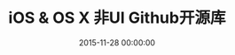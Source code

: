---
title: iOS & OS X 非UI Github开源库
categories:
- iOS
tags:
- iOS
- OS X
- github
- 开源
- object-c
- swift
date: 2015-11-28 00:00:00
layout: post_github
data_github: [
{
	keywords: [响应式编程&Promise&异步],
	projects: [
	{
		user: "ReactiveCocoa",
		repo: "ReactiveCocoa",
		description: "简直是神器!",
		wiki: [
		{
			title: "图解ReactiveCocoa基本函数",
			link: "https://www.jianshu.com/p/38d39923ee81"
		},
		{
			title: "limboy的博客",
			link: "http://limboy.me/"
		},
		{
			title: "NSHipster",
			link: "http://nshipster.cn/reactivecocoa/"
		},
		{
			title: "这样好用的ReactiveCocoa，根本停不下来",
			link: "http://www.cocoachina.com/ios/20150817/13071.html"
		},
		{
			title: "最快让你上手ReactiveCocoa之基础篇",
			link: "http://www.jianshu.com/p/87ef6720a096"
		},
		{
			title: "RAC/MVVM个人学习资源汇总",
			link: "http://www.jianshu.com/p/2cfed74789db"
		},
		{
			title: "MVVM核心概念",
			link: "http://liuduo.me/2015/10/26/MVVM%E6%A0%B8%E5%BF%83%E6%A6%82%E5%BF%B5/"
		},
		{
			title: "ReactiveCocoa v2.5 源码解析之架构总览",
			link: "http://blog.leichunfeng.com/blog/2015/12/25/reactivecocoa-v2-dot-5-yuan-ma-jie-xi-zhi-jia-gou-zong-lan/"
		}
		],
		imgs: [
		"https://github.com/ReactiveCocoa/ReactiveCocoa/raw/master/Logo/header.png",
		]
	},
	{
		user: "leichunfeng",
		repo: "MVVMReactiveCocoa",
		description: "GitBucket(Github客户端)",
		wiki: [
		{
			title: "MVVM With ReactiveCocoa",
			link: "http://blog.leichunfeng.com/blog/2016/02/27/mvvm-with-reactivecocoa/"
		}
		],
	},
	{
		user: "ashfurrow",
		repo: "C-41",
		description: "ReactiveCocoa Demo 没运行成功过",
		imgs: [
		"https://camo.githubusercontent.com/9b3cfd1a02c980eb75afc100f20974244ce2070b/68747470733a2f2f7261772e6769746875622e636f6d2f617368667572726f772f432d34312f6d61737465722f73637265656e73686f742e706e67",
		]
	},
	{
		user: "jspahrsummers",
		repo: "GroceryList",
		description: "ReactiveCocoa Demo 没运行成功过，使用了ReactiveViewModel",
		imgs: [
		"https://camo.githubusercontent.com/d24b23a59ba3fb4078d75413cf8515e9022ef84c/68747470733a2f2f662e636c6f75642e6769746875622e636f6d2f6173736574732f3433323533362f313739383538312f62333162376361362d366235392d313165332d396436652d3432383939643831663136332e706e67",
		]
	},
	{
		user: "ashfurrow",
		repo: "FunctionalReactivePixels",
		description: "ReactiveCocoa Demo 没运行成功过",
		imgs: [
		"https://camo.githubusercontent.com/7f66ddb8622f59ad979bc6435147fcccf3fda806/687474703a2f2f7374617469632e617368667572726f772e636f6d2f6769746875622f46525049492e706e67",
		"https://camo.githubusercontent.com/31c592120797ffc5bf5885f7bf53dba30d9c195e/687474703a2f2f7374617469632e617368667572726f772e636f6d2f6769746875622f66756e6374696f6e616c7265616374697665706978656c732e706e67",
		]
	},
	{
		user: "bawn",
		repo: "RAC-Demo",
		description: "ReactiveCocoa Demo 不标准",
	},
	{
		user: "lzyy",
		repo: "bizhi",
		description: "ReactiveCocoa Demo",
		imgs: [
		"https://raw.githubusercontent.com/lzyy/bizhi/master/screenshot.jpg",
		]
	},
	{
		user: "olegam",
		repo: "RACCommandExample",
		description: "Command例子",
	},
	{
		user: "ReactiveCocoa",
		repo: "ReactiveViewModel",
		description: "ReactiveCocoa的扩展：MVVM",
		wiki: [
		{
			title: "ios ReactiveViewModel",
			link: "http://www.cnblogs.com/tinkl/p/3678810.html"
		}
		],
		imgs: [
		"https://camo.githubusercontent.com/3999b9fdff783edb6cee9117a08524f3b2e7c653/68747470733a2f2f662e636c6f75642e6769746875622e636f6d2f6173736574732f3433323533362f3836373938342f32393165643338302d663736302d313165322d393130362d6433313538333230616633392e706e67",
		]
	},
	{
		user: "ReactiveCocoa",
		repo: "ReactiveCocoaLayout",
		description: "ReactiveCocoa的扩展：响应式的自动布局",
	},
	{
		user: "CodaFi",
		repo: "AFNetworking-RACExtensions",
		description: "ReactiveCocoa的扩展：网络",
	},
	{
		user: "ReactiveX",
		repo: "RxSwift",
		description: "swift版的ReactiveCocoa",
		wiki: [
		{
			title: "基础概念",
			link: "http://blog.callmewhy.com/2015/09/21/rxswift-getting-started-0/"
		},
		{
			title: "示例实战",
			link: "http://blog.callmewhy.com/2015/09/23/rxswift-getting-started-1/"
		}
		],
	},
	{
		user: "sergdort",
		repo: "CleanArchitectureRxSwift",
		description: "Example of Clean Architecture of iOS app using RxSwift"
	},
	{
		user: "BoltsFramework",
		repo: "Bolts-iOS",
		description: "NSOperation，任务，队列，task，AppLink，URL解析",
		wiki: [
		{
			title: "Bolts framework iOS 筆記",
			link: "http://humanhighway.logdown.com/posts/179270-study-on-the-bolts"
		}
		],
	},
	{
		user: "mxcl",
		repo: "PromiseKit",
		description: "Promises for Swift & ObjC",
		imgs: [
		"https://camo.githubusercontent.com/b1a5ea2423d344b3281c123a122f6f8e9a916dd6/687474703a2f2f70726f6d6973656b69742e6f72672f7075626c69632f696d672f6c6f676f2d74696768742e706e67",
		]
	},
	{
		user: "zwaldowski",
		repo: "BlocksKit",
		description: "简化的block",
	},
	{
		user: "google",
		repo: "promises",
		description: "Promises is a modern framework that provides a synchronization construct for Swift and Objective-C.",
	},
	{
		user: "yulingtianxia",
		repo: "MessageThrottle",
		description: "A lightweight Objective-C message throttle and debounce library.",
		wiki: [
		{
			title: "Objective-C Message Throttle and Debounce",
			link: "http://yulingtianxia.com/blog/2017/11/05/Objective-C-Message-Throttle-and-Debounce/"
		}
		]
	},
	{
		user: "alibaba",
		repo: "coobjc",
		description: "coobjc provides coroutine support for Objective-C and Swift. We added await method、generator and actor model like C#、Javascript and Kotlin. For convenience, we added coroutine categories for some Foundation and UIKit API in cokit framework like NSFileManager, JSON, NSData, UIImage etc. We also add tuple support in coobjc."
	}
	]
},
{
	keywords: [架构],
	projects: [
	{
		user: "Swinject",
		repo: "Swinject",
		description: "swift，依赖注入，控制反转，ICO容器，AOP"
	},
	{
		user: "appsquickly",
		repo: "Typhoon",
		description: "依赖注入，控制反转，ICO容器，AOP",
		wiki: [
		{
			title: "iOS 面向切面编程(AOP)--typhoon框架",
			link: "http://www.jianshu.com/p/d40fcee4d4e5"
		}
		]
	},
	{
		user: "atomicobject",
		repo: "objection",
		description: "依赖注入，控制反转",
		wiki: [
		{
			title: "使用objection来模块化开发iOS项目",
			link: "http://limboy.me/ios/2014/04/15/use-objection-to-decouple-ios-project.html"
		},
		{
			title: "bizhi(demo)",
			link: "https://github.com/lzyy/bizhi"
		}
		],
	}
	]
},
{
	keywords: [通信,网络],
	projects: [
	{
		user: "AFNetworking",
		repo: "AFNetworking",
		description: "HTTP请求",
		imgs: [
		"https://camo.githubusercontent.com/1560be050811ab73457e90aee62cd1cd257c7fb9/68747470733a2f2f7261772e6769746875622e636f6d2f41464e6574776f726b696e672f41464e6574776f726b696e672f6173736574732f61666e6574776f726b696e672d6c6f676f2e706e67",
		]
	},
	{
		user: "yuantiku",
		repo: "YTKNetwork",
		description: "猿题库维护的，基于AFNetworking，高级的api如：缓存网络请求，检查返回 JSON 内容的合法性等",
	},
	{
		user: "Alamofire",
		repo: "Alamofire",
		description: "swift,AFNetworking作者编写",
		imgs: [
		"https://raw.githubusercontent.com/Alamofire/Alamofire/assets/alamofire.png",
		]
	},
	{
		user: "RxSwiftCommunity",
		repo: "RxAlamofire",
		description: "Alamofire with RxSwift",
		imgs: [
		"https://raw.githubusercontent.com/Alamofire/Alamofire/assets/alamofire.png",
		]
	},
	{
		user: "Moya",
		repo: "Moya",
		description: "基于 Alamofire 的更高层网络请求封装",
		imgs: [
		"https://github.com/Moya/Moya/raw/master/web/moya_logo_github.png",
		]
	},
	{
		user: "robbiehanson",
		repo: "CocoaAsyncSocket",
		description: "套接字编程",
	},
	{
		user: "square",
		repo: "SocketRocket",
		description: "套接字编程",
	},
	{
		user: "robbiehanson",
		repo: "XMPPFramework",
		description: "XMPP协议",
	},
	{
		user: "robbiehanson",
		repo: "CocoaHTTPServer",
		description: "内置服务器",
	},
	{
		user: "octokit",
		repo: "octokit.objc",
		description: "OctoKit 是用于和 Github API 交互的 Cocoa 和 Cocoa Touch 框架，它由 AFNetworking、Mantle、和ReactiveCocoa 建立。",
	},
	{
		user: "tonymillion",
		repo: "Reachability",
		description: "测试网络连通性，不过好像没办法真正的起作用~~",
		wiki: [
		{
			title: "为啥说没办法真正起作用？点这里",
			link: "http://blog.csdn.net/openglnewbee/article/details/50705146"
		}
		],
	},
	{
		user: "ashleymills",
		repo: "Reachability.swift",
		description: "swift Reachability"
	},
	{
		user: "dustturtle",
		repo: "RealReachability",
		description: "测试网络连通性，真正管用的哦，比Reachability强",
		wiki: [
		{
			title: "iOS下的实际网络连接状态检测:RealReachability",
			link: "http://blog.csdn.net/openglnewbee/article/details/50705146"
		}
		],
	},
	{
		user: "Yeatse",
		repo: "NSURLProtocol-WebKitSupport",
		description: "Make your WKWebView happy with NSURLProtocol",
		wiki: [
		{
			title: "让 WKWebView 支持 NSURLProtocol",
			link: "https://blog.moecoder.com/2016/10/26/support-nsurlprotocol-in-wkwebview/"
		}
		]
	}
	]
},
{
	keywords: [图片网络请求],
	projects: [
	{
		user: "rs",
		repo: "SDWebImage",
		description: "图片的请求和缓存",
	},
	{
		user: "Alamofire",
		repo: "AlamofireImage",
		description: "swift版的SDWebImage,而且功能更多、灵活性更高，可以自己写 Image Filter",
	},
	{
		user: "ibireme",
		repo: "YYWebImage",
		description: "图片的请求和缓存,渐变效果",
		imgs: [
		"https://camo.githubusercontent.com/e1ecbcae6ddaee26efd5fc29faa0ed6eae6488b0/68747470733a2f2f7261772e6769746875622e636f6d2f69626972656d652f5959576562496d6167652f6d61737465722f44656d6f2f44656d6f2e676966",
		]
	},
	{
		user: "pinterest",
		repo: "PINRemoteImage",
		description: "图片的请求和缓存,渐变效果",
		imgs: [
		"https://github.com/pinterest/PINRemoteImage/raw/master/progressive.gif",
		]
	},
	{
		user: "onevcat",
		repo: "Kingfisher"
	},
	]
},
{
	keywords: [蓝牙,Bluetooth],
	projects: [
	{
		user: "ohwutup",
		repo: "OWUProximityManager",
		description: "蓝牙，iBeacons",
		imgs: [
		"https://github.com/ohwutup/OWUProximityManager/raw/master/Screenshots/home.png",
		"https://github.com/ohwutup/OWUProximityManager/raw/master/Screenshots/server.png",
		"https://github.com/ohwutup/OWUProximityManager/raw/master/Screenshots/client.png",
		]
	},
	{
		user: "rasmusth",
		repo: "BluetoothKit",
		description: "蓝牙",
	},
	{
		user: "coolnameismy",
		repo: "BabyBluetooth",
		description: "一个非常容易使用的蓝牙库,适用于ios和os",
	},
	]
},
{
	keywords: [数据持久化],
	projects: [
	{
		user: "magicalpanda",
		repo: "MagicalRecord",
		wiki: [
		{
			title: "深入浅出MagicalRecord",
			link: "http://childhood.logdown.com/posts/208957/easy-magicalrecord-01"
		},
		{
			title: "IOS MagicRecord 详解",
			link: "http://blog.csdn.net/dongtaochen2039/article/details/40376197"
		},
		{
			title: "json转MagicalRecord对象",
			link: "https://github.com/magicalpanda/MagicalRecord/wiki/Importing-Data"
		},
		{
			title: "数据迁移",
			link: "http://jcggg.me/2015/10/18/CoreData-MagicalRecord%E6%95%B0%E6%8D%AE%E5%BA%93%E8%BF%81%E7%A7%BB%EF%BC%88%E4%B8%80%EF%BC%89/"
		},
		{
			title: "自定义 Core Data 迁移",
			link: "http://objccn.io/issue-4-7/"
		},
		{
			title: "Core Data 版本迁移经验总结",
			link: "http://chun.tips/blog/2014/11/28/core-data-ban-ben-qian-yi-jing-yan-zong-jie/"
		}
		],
		imgs: [
		"https://github.com/magicalpanda/magicalpanda.github.com/raw/master/images/awesome_logo_small.png?raw=true",
		]
	},
	{
		user: "gangverk",
		repo: "GVUserDefaults",
		description: "通过属性操作NSUserDefaults",
	},
	{
		user: "radex",
		repo: "SwiftyUserDefaults",
		description: "swift 方便使用 NSUserDefaults",
	},
	{
		user: "ccgus",
		repo: "fmdb",
		description: "底层数据库，使用sql",
	},
	{
		user: "stephencelis",
		repo: "SQLite.swift",
		description: "A type-safe, Swift-language layer over SQLite3.",
	},
	{
		user: "yapstudios",
		repo: "YapDatabase",
		description: "数据库",
	},
	{
		user: "realm",
		repo: "realm-cocoa",
		wiki: [
		{
			title: "Realm 数据库 从入门到“放弃”",
			link: "https://halfrost.com/realm_ios/"
		},
		],
	},
	{
		user: "JohnEstropia",
		repo: "CoreStore",
		description: "Unleashing the real power of Core Data with the elegance and safety of Swift"
	},
	{
		user: "soffes",
		repo: "sskeychain",
		description: "钥匙链，key，chain",
	},
	{
		user: "kishikawakatsumi",
		repo: "UICKeyChainStore",
		description: "钥匙链，key，chain",
	},
	{
		user: "granoff",
		repo: "Lockbox",
		description: "钥匙链，key，chain",
	},
	{
		user: "square",
		repo: "Valet",
		description: "在 iOS 和 OS X 的 Keychain 中安全地存储数据，然而你无需知道 keychain 的具体工作细节。",
	},
	{
		user: "kishikawakatsumi",
		repo: "KeychainAccess",
		description: "Simple Swift wrapper for Keychain that works on iOS, watchOS, tvOS and macOS.",
	},
	{
		user: "terhechte",
		repo: "corevalue",
		description: "Lightweight Framework for using Core Data with Value Types",
		wiki: [
		{
			title: "Swift 反射 API 及用法",
			link: "https://swift.gg/2015/11/23/swift-reflection-api-what-you-can-do/"
		}
		]
	}
	]
},
{
	keywords: [JSON,Model,转换],
	projects: [
	{
		user: "Mantle",
		repo: "Mantle",
		description: "字典和模型互转",
		wiki: [
		{
			title: "Mantle是什么？",
			link: "https://segmentfault.com/a/1190000002431354"
		}
		],
	},
	{
		user: "Mantle",
		repo: "MTLManagedObjectAdapter",
		description: "MagicalRecord 和 Mantle 结合使用",
		wiki: [
		{
			title: "MagicalRecord配合Mantle",
			link: "https://segmentfault.com/a/1190000002431365"
		},
		{
			title: "Core Data with Mantle",
			link: "http://blog.csdn.net/chengweipeng123/article/details/18452229"
		}
		],
	},
	{
		user: "icanzilb",
		repo: "JSONModel",
		description: "字典和模型互转",
		wiki: [
		{
			title: "JSONModel解析数据成Model",
			link: "http://blog.csdn.net/smking/article/details/40432287"
		}
		],
	},
	{
		user: "CoderMJLee",
		repo: "MJExtension",
		description: "轻量级，继承NSObject",
	},
	{
		user: "ibireme",
		repo: "YYModel",
		description: "轻量级，继承NSObject,iOS JSON 模型转换库评测：http://blog.ibireme.com/2015/10/23/ios_model_framework_benchmark/",
	},
	{
		user: "thoughtbot",
		repo: "argo",
		description: "函数式 JSON 解析转换库，swift编写",
		imgs: [
		"https://raw.githubusercontent.com/thoughtbot/Argo/gh-pages/Argo.png",
		]
	},
	{
		user: "SwiftyJSON",
		repo: "SwiftyJSON"
	},
	{
		user: "tristanhimmelman",
		repo: "ObjectMapper"
	},
	{
		user: "alibaba",
		repo: "HandyJSON",
		description: "与其他流行的Swift JSON库相比，HandyJSON的特点是，它支持纯swift类，使用也简单。它反序列化时(把JSON转换为Model)不要求Model从NSObject继承(因为它不是基于KVC机制)，也不要求你为Model定义一个Mapping函数。只要你定义好Model类，声明它服从HandyJSON协议，HandyJSON就能自行以各个属性的属性名为Key，从JSON串中解析值。",
		wiki: [
		{
			title: "[HandyJSON] 设计思路简析",
			link: "https://www.jianshu.com/p/eac4a92b44ef"
		}
		]
	}
	]
},
{
	keywords: [XML,HTML,MarkDown,解析],
	projects: [
	{
		user: "topfunky",
		repo: "hpple",
		description: "XML,HTML解析",
	},
	{
		user: "mattt",
		repo: "Ono",
		description: "XML,HTML解析",
	},
	{
		user: "mdiep",
		repo: "MMMarkdown",
		description: "MarkDown转HTML",
	},
	]
},
{
	keywords: [日志,log],
	projects: [
	{
		user: "CocoaLumberjack",
		repo: "CocoaLumberjack",
		description: "xcode控制台颜色区分，高效",
		imgs: [
		"https://github.com/CocoaLumberjack/CocoaLumberjack/raw/master/LumberjackLogo.png",
		]
	},
	{
		user: "marcoarment",
		repo: "BugshotKit",
		description: "手机直接看",
		imgs: [
		"https://camo.githubusercontent.com/240dbf968d6eb9838a544bae42730a6f7079b707/68747470733a2f2f7261772e6769746875622e636f6d2f6d6172636f61726d656e742f42756773686f744b69742f6d61737465722f6578616d706c652d73637265656e73686f742e706e67",
		]
	},
	{
		user: "fpillet",
		repo: "NSLogger",
		description: "将日志发送到服务器",
		imgs: [
		"https://github.com/fpillet/NSLogger/raw/master/Screenshots/mainwindow.png",
		]
	},
	{
		user: "bitstadium",
		repo: "QuincyKit",
		description: "崩溃日志记录发送,友盟可代替",
	},
	{
		user: "kstenerud",
		repo: "KSCrash",
		description: "崩溃日志记录发送,友盟可代替",
	},
	]
},
{
	keywords: [缓存,Cache],
	projects: [
	{
		user: "tumblr",
		repo: "TMCache",
		description: "停止维护",
	},
	{
		user: "Haneke",
		repo: "HanekeSwift",
		description: "swift",
		imgs: [
		"https://raw.githubusercontent.com/Haneke/HanekeSwift/master/Assets/github-header.png",
		]
	},
	{
		user: "enormego",
		repo: "EGOCache",
	},
	{
		user: "ibireme",
		repo: "YYCache",
		description: "YYCache 设计思路与技术细节：http://blog.ibireme.com/2015/10/26/yycache/",
	},
	{
		user: "pinterest",
		repo: "PINCache",
	},
	{
		user: "kean",
		repo: "Nuke",
		description: "图片下载，处理，预处理，缓存，Gif支持",
		imgs: [
		"https://cloud.githubusercontent.com/assets/1567433/9952711/971ae2ea-5de1-11e5-8670-6853d3fe18cd.png"
		]
	},
	{
		user: "kean",
		repo: "DFImageManager",
		description: "图片下载，处理，预处理，缓存",
		imgs: [
		"https://cloud.githubusercontent.com/assets/1567433/9706417/0352d3bc-54ed-11e5-94ff-cb8691800f78.png"
		]
	},
	]
},
{
	keywords: [性能,优化],
	projects: [
	{
		user: "facebook",
		repo: "AsyncDisplayKit",
		description: "极速UI绘制",
		wiki: [
		{
			title: "AsyncDisplayKit 教程：达到 60 FPS 的滚动帧率（内附图片梯度和模糊）",
			link: "http://www.tuicool.com/articles/jyuyEn"
		},
		{
			title: "iOS 保持界面流畅的技巧",
			link: "http://blog.ibireme.com/2015/11/12/smooth_user_interfaces_for_ios/"
		},
		],
		imgs: [
		"https://github.com/facebook/AsyncDisplayKit/raw/master/docs/assets/logo.png",
		"https://github.com/facebook/AsyncDisplayKit/raw/master/docs/assets/node-view-layer.png",
		]
	},
	{
		user: "facebook",
		repo: "componentkit",
		description: "高效的列表",
		wiki: [
		{
			title: "iOS：ComponentKit 使用总结",
			link: "https://segmentfault.com/a/1190000002706612"
		}
		],
	},
	{
		user: "path",
		repo: "FastImageCache",
		description: "图片快速渲染，缓存，压缩",
		imgs: [
		"https://camo.githubusercontent.com/96d8f3d2b1cc1d25201d666c306bc4bc0cc8dbdc/68747470733a2f2f73332e616d617a6f6e6177732e636f6d2f666173742d696d6167652d63616368652f726561646d652d7265736f75726365732f6c6f676f2e706e67",
		"https://camo.githubusercontent.com/0fb787e41eb8c402460389f5fea7f04e9e526b03/68747470733a2f2f73332e616d617a6f6e6177732e636f6d2f666173742d696d6167652d63616368652f726561646d652d7265736f75726365732f64656d6f2d6170702d766964656f2d706c616365686f6c6465722e706e67",
		]
	},
	]
},
{
	keywords: [调试,Debug,测试],
	projects: [
	{
		user: "AliSoftware",
		repo: "OHHTTPStubs",
		description: "模拟网络延迟&延时，伪造网络数据，基于NSURLProtocol",
	},
	{
		user: "netguru",
		repo: "ResponseDetective",
		description: "ResponseDetective 是一个非嵌入式框架，用于拦截应用程序和服务器之间的任何传出请求和传入响应以用于调试目的。",
	},
	{
		user: "Flipboard",
		repo: "FLEX",
		description: "强大的调试工具",
		wiki: [
		{
			title: "Flipboard开源应用内调试工具FLEX",
			link: "http://www.cocoachina.com/industry/20140728/9259.html"
		}
		],
		imgs: [
		"https://camo.githubusercontent.com/9986601c5e4306f7935032465911c0f70596e046/687474703a2f2f656e67696e656572696e672e666c6970626f6172642e636f6d2f6173736574732f666c65782f62617369632d766965772d6578706c6f726174696f6e2e676966",
		"https://camo.githubusercontent.com/950a2612b1dc796bc5cc3fd9909ed465166afc5b/687474703a2f2f656e67696e656572696e672e666c6970626f6172642e636f6d2f6173736574732f666c65782f616476616e6365642d766965772d65646974696e672e676966",
		"https://camo.githubusercontent.com/2d7508f15cbe0a09c1ba14b9ebe6da9d1e8ff0d2/687474703a2f2f656e67696e656572696e672e666c6970626f6172642e636f6d2f6173736574732f666c65782f6e6574776f726b2d686973746f72792e676966",
		"https://camo.githubusercontent.com/573692941c2901c0fd1ce0f085c101f6b4d3ae3b/687474703a2f2f656e67696e656572696e672e666c6970626f6172642e636f6d2f6173736574732f666c65782f686561702d62726f777365722e676966",
		"https://camo.githubusercontent.com/df6e924a21ecaf8080342d80f384e88f8249c3fe/687474703a2f2f656e67696e656572696e672e666c6970626f6172642e636f6d2f6173736574732f666c65782f66696c652d62726f777365722e676966",
		"https://camo.githubusercontent.com/c91fc34a63f05f803cdc0d23d72ae047d0b960bd/687474703a2f2f656e67696e656572696e672e666c6970626f6172642e636f6d2f6173736574732f666c65782f73797374656d2d6c69627261726965732d62726f777365722e676966",
		]
	},
	{
		user: "zixun",
		repo: "GodEye",
		description: "swift",
		imgs: [
		"https://github.com/zixun/GodEye/raw/master/design/image/preview_meitu_1.jpg"
		]
	},
	{
		user: "dani-gavrilov",
		repo: "GDPerformanceView-Swift",
		description: "swift",
		imgs: [
		"https://github.com/dani-gavrilov/GDPerformanceView/raw/master/performance_view_4.PNG?raw=true"
		]
	},
	{
		user: "dani-gavrilov",
		repo: "GDPerformanceView",
		imgs: [
		"https://github.com/dani-gavrilov/GDPerformanceView/raw/master/performance_view_3.PNG?raw=true"
		]
	},
	{
		user: "glock45",
		repo: "iOS-Hierarchy-Viewer",
		description: "视图层级工具",
		imgs: [
		"https://camo.githubusercontent.com/8e3e960a51e023472a06691ef0157a75c38d809d/687474703a2f2f692e737461636b2e696d6775722e636f6d2f796e7176472e706e67",
		"https://camo.githubusercontent.com/d91c8262d3ed75e568c0df35b9524dd8a37ac369/687474703a2f2f646c2e64726f70626f782e636f6d2f752f3835383535312f636f72655f646174612e706e67",
		]
	},
	{
		user: "facebook",
		repo: "Tweaks",
		description: "UI微调，设计辅助，加速迭代",
		imgs: [
		"https://github.com/facebook/Tweaks/raw/master/Images/Tweaks.gif?raw=true",
		]
	},
	{
		user: "tapwork",
		repo: "HeapInspector-for-iOS",
		description: "检测内存泄漏",
		imgs: [
		"https://github.com/tapwork/HeapInspector-for-iOS/raw/master/README_Xtras/screencast.gif",
		]
	},
	{
		user: "Zepo",
		repo: "MLeaksFinder",
		description: "检测内存泄漏",
		wiki: [
		{
			title: "MLeaksFinder 新特性",
			link: "https://wereadteam.github.io/2016/07/20/MLeaksFinder2/"
		},
		{
			title: "MLeaksFinder：精准 iOS 内存泄露检测工具",
			link: "https://wereadteam.github.io/2016/02/22/MLeaksFinder/"
		}
		]
	},
	{
		user: "facebook",
		repo: "FBRetainCycleDetector",
		description: "检测内存泄漏"
	},
	{
		user: "square",
		repo: "PonyDebugger",
		description: "视图层级，网络请求监听，Core Data 数据浏览",
		imgs: [
		"https://github.com/square/PonyDebugger/raw/master/Documentation/Images/Logo.png",
		]
	},
	{
		user: "kiwi-bdd",
		repo: "Kiwi",
		description: "BDD，测试",
		imgs: [
		"https://github.com/kiwi-bdd/Kiwi/raw/master/Kiwi-Logo.png",
		]
	},
	{
		user: "KnuffApp",
		repo: "Knuff",
		description: "推送测试，push",
	},
	{
		user: "tsif",
		repo: "pu.sh",
		description: "A bash script to send iOS push notifications with the Apple Push Notification service (APNs)",
	},
	{
		user: "nomad",
		repo: "houston",
		description: "Apple Push Notifications; No Dirigible Required",
	},
	{
		user: "kconner",
		repo: "KMCGeigerCounter",
		description: "fps，帧数，debug，测试",
	},
	{
		user: "RolandasRazma",
		repo: "RRFPSBar",
		description: "fps，帧数，debug，测试",
	},
	{
		user: "johnno1962",
		repo: "Xtrace",
		description: "跟踪调试，代码运行顺序",
		imgs: [
		"https://camo.githubusercontent.com/e48918f46c7e90257e3e2467e9c54ee14424b5f8/687474703a2f2f696e6a656374696f6e666f7278636f64652e6a6f686e686f6c6473776f7274682e636f6d2f73746574686f73636f70652e676966",
		]
	},
	{
		user: "erikdoe",
		repo: "ocmock",
		description: "单元测试，模拟对象",
		wiki: [
		{
			title: "OCMock常见使用方式",
			link: "http://www.cocoachina.com/ios/20150508/11769.html"
		}
		]
	},
	{
		user: "google",
		repo: "earlgrey",
		description: "用户界面测试,google出品"
	},
	{
		user: "kif-framework",
		repo: "KIF",
		description: "用户界面测试"
	},
	{
		user: "nst",
		repo: "objc_dep",
		description: "Graph the import dependancies in an Objective-C project"
	},
	{
		user: "Tencent",
		repo: "GT",
		description: "GT (Great Tit) is a portable debugging tool for bug hunting and performance tuning on smartphones anytime and anywhere just as listening music with Walkman. GT can act as the Integrated Debug Environment by directly running on smartphones."
	},
	{
		user: "everettjf",
		repo: "AppleTrace",
		description: "🍎Objective C Method Tracing Call Chart"
	},
	{
		user: "maniackk",
		repo: "TimeProfiler",
		description: "Recording all OC methods in the main thread takes time"
	},
	{
		user: "QiShare",
		repo: "Qi_ObjcMsgHook",
		description: "QiLagMonitor is an iOS performance detection tool, which can monitor method time and method call stack through hook objc_msgsend."
	}
	]
},
{
	keywords: [库管理,开源代码管理],
	projects: [
	{
		user: "CocoaPods",
		repo: "CocoaPods",
	},
	{
		user: "CocoaPods",
		repo: "cocoapods-deintegrate",
		description: "清除cocoapods"
	},
	{
		user: "Carthage",
		repo: "Carthage",
		wiki: [
		{
			title: "Cocoa 新的依赖管理工具：Carthage",
			link: "http://www.isaced.com/post-265.html"
		}
		],
	},
	]
},
{
	keywords: [runtime,object-c,宏,逆向],
	projects: [
	{
		user: "623637646",
		repo: "SwiftHook",
		description: "A framework to hook object’s methods in iOS",
	},
	{
		user: "steipete",
		repo: "Aspects",
		description: "aop，拦截器，面向切面编程，钩子，hook，动态修改对象和类",
	},
	{
		user: "steipete",
		repo: "InterposeKit",
		description: "A modern library to swizzle elegantly in Swift.",
	},
	{
		user: "eleme",
		repo: "Stinger",
		wiki: [
		{
			title: "Stinger--实践实现特定实例对象的AOP",
			link: "https://juejin.im/post/5c84d4e0f265da2dda6981b4"
		},
		{
			title: "亮剑: Stinger到底能比Aspects快多少",
			link: "https://juejin.im/post/5df5dcbc6fb9a0166138ff23"
		}
		]
	},
	{
		user: "orta",
		repo: "ARAnalytics",
		description: "aop，拦截器，面向切面编程，钩子，hook，动态修改对象和类",
		wiki: [
		{
			title: "iOS统计服务的集大成者--ARAnalytics",
			link: "http://www.jianshu.com/p/c9ef82b3d91c"
		}
		],
	},
	{
		user: "rpetrich",
		repo: "CaptainHook",
		description: "Common hooking/monkey patching headers for Objective-C on Mac OS X and iPhone OS. MIT licensed",
		wiki: [
		{
			title: "wiki",
			link: "https://github.com/rpetrich/CaptainHook/wiki"
		}
		],
	},
	{
		user: "mikeash",
		repo: "MABlockClosure",
		description: "ObjC block -> C function pointer using libffi",
	},
	{
		user: "yulingtianxia",
		repo: "BlockHook",
		description: "Hook Objective-C blocks with libffi."
	},
	{
		user: "mikeash",
		repo: "MAObjCRuntime",
		description: "runtime",
	},
	{
		user: "rentzsch",
		repo: "jrswizzle",
		description: "Not safe actually",
		wiki: [
		{
			title: "RSSwizzle源码解析",
			link: "https://www.jianshu.com/p/c3444f64439f"
		}]
	},
	{
		user: "rabovik",
		repo: "RSSwizzle",
		description: "Most Safe Method Swizzling",
	},
	{
		user: "facebook",
		repo: "fishhook",
		description: "Hook C function",
	},
	{
		user: "libffi",
		repo: "libffi",
		description: "A portable foreign-function interface library. http://sourceware.org/libffi. ",
		wiki: [
		{
			title: "中文简介：外部函数接口 LibFFI",
			link: "https://www.oschina.net/p/libffi"
		},
		{
			title: "JSPatch 如何动态调用 C 函数",
			link: "https://wereadteam.github.io/2016/07/05/CFunction/"
		},
		{
			title: "libffi浅析",
			link: "https://blog.csdn.net/ayu_ag/article/details/50706429"
		},
		{
			title: "如何动态创建 block – JPBlock 扩展原理详解",
			link: "http://blog.cnbang.net/tech/3332/"
		},
		{
			title: "【libffi】动态调用&定义C函数",
			link: "https://www.jianshu.com/p/92d4c06223e7"
		},
		{
			title: "使用 libffi 实现 AOP",
			link: "https://juejin.im/post/5ae28acd6fb9a07ac55fdac0"
		}
		],
	},
	{
		user: "rentzsch",
		repo: "mach_override",
		description: "runtime function overriding for Mac OS X",
	},
	{
		user: "richardjrossiii",
		repo: "mach_override_example",
		description: "An example using of mach_override on iOS to hook the Objective-C runtime.",
	},
	{
		user: "bang590",
		repo: "JSPatch",
		description: "结合js和oc_runtime，动态修改程序，修复bug，动态更新iOS APP，热修复",
	},
	{
		user: "alibaba",
		repo: "wax",
		description: "Alibaba热修复",
	},
	{
		user: "nst",
		repo: "iOS-Runtime-Headers",
		description: "runtime的头文件，私有函数，禁用函数，私有方法",
		imgs: [
		"https://github.com/nst/iOS-Runtime-Headers/raw/master/ios_frameworks.png",
		]
	},
	{
		user: "nygard",
		repo: "class-dump",
		description: "Generate Objective-C headers from Mach-O files"
	},
	{
		user: "nst",
		repo: "RuntimeBrowser",
		description: "runtime的头文件浏览器",
		imgs: [
		"https://github.com/nst/RuntimeBrowser/raw/master/art/screenshot_iphone.png",
		]
	},
	{
		user: "jspahrsummers",
		repo: "libextobjc",
		description: "带提醒功能的宏",
		wiki: [
		{
			title: "说说 Objective-C 里的 @()",
			link: "http://www.cocoachina.com/ios/20141218/10688.html"
		}
		],
	},
	{
		user: "Tricertops",
		repo: "Typed",
		description: "想写swift一样写objective C"
	},
	{
		user: "rentzsch",
		repo: "mach_inject",
		description: "interprocess code injection for Mac OS X",
		wiki: [
		{
			title: "利用Mac OSX注入技术编写插件/外挂的实现",
			link: "http://www.tanhao.me/code/1005.html/"
		}
		],
	},
	{
		user: "Urinx",
		repo: "iOSAppHook",
		description: "专注于非越狱环境下iOS应用逆向研究，从dylib注入，应用重签名到App Hook"
	},
	{
		user: "DanTheMan827",
		repo: "ios-app-signer",
		description: "This is an app for OS X that can (re)sign apps and bundle them into ipa files that are ready to be installed on an iOS device."
	},
	{
		user: "ebf",
		repo: "CTObjectiveCRuntimeAdditions",
		description: "Objc runtime additions."
	},
	{
		user: "tobefuturer",
		repo: "restore-symbol",
		wiki: [
		{
			title: "iOS符号表恢复&逆向支付宝",
			link: "http://blog.imjun.net/posts/restore-symbol-of-iOS-app/"
		}
		],
		description: "A reverse engineering tool to restore stripped symbol table for iOS app. 导出符号表"
	},
	{
		user: "wickwirew",
		repo: "Runtime",
		description: "A Swift Runtime library for viewing type info, and the dynamic getting and setting of properties."
	}
	]
},
{
	keywords: [安全,加密,混淆],
	projects: [
	{
		user: "Polidea",
		repo: "ios-class-guard",
		description: "Simple Objective-C obfuscator for Mach-O executables",
		wiki: [
		{
			title: "对 iOS app 进行安全加固",
			link: "https://danleechina.github.io/ios-app-security-reinforce/"
		}
		],
	},
	{
		user: "danleechina",
		repo: "mixplaintext",
		description: "可对 Xcode 项目工程所有的 objective-c 文件内包含的明文进行加密混淆，提高逆向分析难度。",
		wiki: [
		{
			title: "对 iOS app 进行安全加固",
			link: "https://danleechina.github.io/ios-app-security-reinforce/"
		}
		],
	},
	{
		user: "UrbanApps",
		repo: "UAObfuscatedString",
		description: "A simple category to hide sensitive strings from appearing in your binary",
		wiki: [
		{
			title: "对 iOS app 进行安全加固",
			link: "https://danleechina.github.io/ios-app-security-reinforce/"
		}
		],
	},
	{
		user: "lyzz0612",
		repo: "iosMixTools",
		description: "ios混淆脚本工具"
	}
	]
},
{
	keywords: [crash保护, runtime],
	projects: [
	{
		user: "chenfanfang",
		repo: "AvoidCrash",
		description: "This framework can effective avoid crash by potential error code. For example : If you insert a nil into a mutable array, this framework can avoid crash and note you that where cause crash.",
	},
	{
		user: "ValiantCat",
		repo: "XXShield",
		description: "It's a library can avoid some crash in iOS project written by Objective-C. https://www.valiantcat.cn/index.php/2…",
	},
	{
		user: "JJMM",
		repo: "SafeKit",
		description: "An open source SafeKit for iOS . Never never crash.",
	},
	{
		user: "jasenhuang",
		repo: "NSObjectSafe",
		description: "Swizzle commonly used function of Foundation container to prevent nil crash",
	},
	{
		user: "lsmakethebest",
		repo: "LSSafeProtector",
		description: "强大的防止crash框架，不改变原代码支持KVO自释放，可以检测到dealloc时未释放的kvo，等11种crash",
	},
	{
		user: "qiyer",
		repo: "QYCrashProtector",
		description: "iOS crash保护，unrecognized selector、NSTimer、Container 、NSNotification、NSString 、KVO、KVC等crash保护。",
	},
	]
},
{
	keywords: [设备信息],
	projects: [
	{
		user: "dennisweissmann",
		repo: "DeviceKit",
		description: "DeviceKit 是 UIDevice 的值类型替换。轻松获取设备信息和电池电量"
	},
	{
		user: "Shmoopi",
		repo: "iOS-System-Services",
		description: "iOS System Services is a class to gather all available information about a device. http://www.shmoopi.net/"
	},
	{
		user: "intuit",
		repo: "LocationManager",
		description: "地理位置，Location，获取经纬度，位置",
		imgs: [
		"https://github.com/intuit/LocationManager/raw/master/Images/INTULocationManager.png?raw=true",
		]
	},
	{
		user: "erica",
		repo: "uidevice-extension",
		description: "获取系统信息",
	},
	{
		user: "andrealufino",
		repo: "ALSystemUtilities",
		description: "获取系统信息",
	},
	{
		user: "heardrwt",
		repo: "RHAddressBook",
		description: "通讯录",
	},
	]
},
{
	keywords: [应用操作],
	projects: [
	{
		user: "arashpayan",
		repo: "appirater",
		description: "评论打分",
	},
	{
		user: "nicklockwood",
		repo: "iRate",
		description: "评论打分",
	},
	{
		user: "nicklockwood",
		repo: "iVersion",
		description: "版本升级，更新",
	},
	{
		user: "ArtSabintsev",
		repo: "Harpy",
		description: "版本升级，更新",
		imgs: [
		"https://github.com/ArtSabintsev/Harpy/raw/master/samplePictures/picForcedUpdate.png?raw=true",
		"https://github.com/ArtSabintsev/Harpy/raw/master/samplePictures/picOptionalUpdate.png?raw=true",
		"https://github.com/ArtSabintsev/Harpy/raw/master/samplePictures/picSkippedUpdate.png?raw=true",
		]
	},
	{
		user: "bitstadium",
		repo: "HockeyKit",
		description: "版本升级，更新",
	},
	{
		user: "MugunthKumar",
		repo: "MKStoreKit",
		description: "程序内购买",
	},
	{
		user: "bizz84",
		repo: "SwiftyStoreKit",
		description: "内购，App Purchases",
	},
	{
		user: "intentkit",
		repo: "IntentKit",
		description: "URL schemes，应用跳转",
		imgs: [
		"https://camo.githubusercontent.com/89036df085bf5782cda01b5c156b7279186f6a58/68747470733a2f2f7261772e6769746875622e636f6d2f696e74656e746b69742f496e74656e744b69742f6d61737465722f6578616d706c652e676966",
		"https://camo.githubusercontent.com/e5ee5823252f3904f0676da2eb9803b606da14aa/68747470733a2f2f7261772e6769746875622e636f6d2f696e74656e746b69742f496e74656e744b69742f6d61737465722f6578616d706c652d64656661756c74732e676966",
		]
	},
	{
		user: "danielamitay",
		repo: "iHasApp",
		description: "本地应用是否存在检测",
		imgs: [
		"https://github.com/danielamitay/iHasApp/raw/master/screenshot.png",
		]
	},
	{
		user: "clusterinc",
		repo: "ClusterPrePermissions",
		description: "权限申请，在系统申请前提示用户",
		imgs: [
		"https://camo.githubusercontent.com/7eef0b117818b9da198cfc850ce21171e4b9d204/687474703a2f2f662e636c2e6c792f6974656d732f32493156315233623371334133483379337531382f6e65772d312e6a7067",
		]
	},
	{
		user: "nickoneill",
		repo: "PermissionScope",
		description: "权限申请，在系统申请前提示用户"
	},
	{
		user: "danielebogo",
		repo: "DBPrivacyHelper",
		description: "设置，隐私 跳转帮助",
		imgs: [
		"https://camo.githubusercontent.com/c1178af0370583ec085d332cd54732b5c3b93db5/687474703a2f2f626f676f64616e69656c652e636f6d2f617070732f646576656c6f706d656e742f64627072697661637968656c7065722f6769746875622f707269766163795f7265632e676966",
		]
	},
	]
},
{
	keywords: [图片处理],
	projects: [
	{
		user: "BradLarson",
		repo: "GPUImage",
		description: "图片滤镜，视频滤镜，相机滤镜，基于OpenGL",
		imgs: [
		"https://camo.githubusercontent.com/68ce8767f20b6a40f2a695c56396d30234363431/687474703a2f2f73756e7365746c616b65736f6674776172652e636f6d2f73697465732f64656661756c742f66696c65732f475055496d6167654c6f676f2e706e67",
		]
	},
	{
		user: "Nyx0uf",
		repo: "NYXImagesKit",
		description: "图片，缩放旋转折叠，滤镜",
	},
	]
},
{
	keywords: [日期,格式化],
	projects: [
	{
		user: "mattt",
		repo: "FormatterKit",
		description: "格式化，地址，颜色，本地化，名称，数字（第1），时间，KB,bytes",
	},
	{
		user: "MatthewYork",
		repo: "DateTools",
		description: "日期比较",
		imgs: [
		"https://raw.githubusercontent.com/MatthewYork/Resources/master/DateTools/PeriodRelations.png",
		"https://raw.githubusercontent.com/MatthewYork/Resources/master/DateTools/TimePeriodsDemo.gif",
		]
	},
	{
		user: "kevinlawler",
		repo: "NSDate-TimeAgo",
		description: "日期显示为几天前",
	},
	{
		user: "erica",
		repo: "NSDate-Extensions",
		description: "日期一天的最后时间",
	},
	{
		user: "naoty",
		repo: "Timepiece",
		description: "Swift 里直观的日期处理。",
	},
	{
		user: "luximetr",
		repo: "AnyFormatKit",
		description: "Simple text formatting in Swift",
	}
	]
},
{
	keywords: [声音],
	projects: [
	{
		user: "TheAmazingAudioEngine",
		repo: "TheAmazingAudioEngine",
		description: "音频处理，合成，去除杂音等",
	},
	{
		user: "syedhali",
		repo: "EZAudio",
		description: "音频可视化",
		imgs: [
		"https://camo.githubusercontent.com/f0f5de319083692669f5de4dc443c33e577b76ea/687474703a2f2f692e696d6775722e636f6d2f6c6c35713638722e706e67",
		"https://cloud.githubusercontent.com/assets/1275640/8516226/1eb885ec-2366-11e5-8d76-3a4b4d982eb0.gif",
		"https://cloud.githubusercontent.com/assets/1275640/8516234/499f6fd2-2366-11e5-9771-7d0afae59391.gif",
		"https://cloud.githubusercontent.com/assets/1275640/8516245/711ca232-2366-11e5-8d20-2538164f3307.gif",
		"https://cloud.githubusercontent.com/assets/1275640/8516310/86da80f2-2367-11e5-84aa-aea25a439a76.gif",
		"https://cloud.githubusercontent.com/assets/1275640/8516597/f27240ea-236a-11e5-8ecd-68cf05b7ce40.gif",
		"https://cloud.githubusercontent.com/assets/1275640/8516692/7abfbe36-236c-11e5-9d69-4f82956177b3.gif",
		"https://cloud.githubusercontent.com/assets/1275640/8662077/5621705a-2971-11e5-88ed-9a865e422ade.gif",
		"https://cloud.githubusercontent.com/assets/1275640/8535722/51e8f702-23fd-11e5-9f1c-8c45e80d19ef.gif",
		]
	},
	{
		user: "douban",
		repo: "DOUAudioStreamer",
		description: "完整音频播放器",
	},
	{
		user: "Aufree",
		repo: "ESTMusicPlayer",
		description: "基于 DOUAudioStreamer 开发的一款优雅简洁的音乐播放器",
	},
	{
		user: "jessesquires",
		repo: "JSQSystemSoundPlayer",
		description: "系统声音，震动，或自定义声音播放",
	},
	{
		user: "mattgallagher",
		repo: "AudioStreamer",
		description: "完整音频播放器",
	},
	]
},
{
	keywords: [视频],
	projects: [
	{
		user: "Bilibili",
		repo: "ijkplayer",
		description: "B站视频播放器，有解码功能，支持android和iOS",
	},
	{
		user: "36Kr-Mobile",
		repo: "KRVideoPlayer",
		description: "完整视频播放器",
		imgs: [
		"https://github.com/36Kr-Mobile/KRVideoPlayer/raw/master/kr_player.gif",
		]
	},
	{
		user: "viki-org",
		repo: "VKVideoPlayer",
		description: "完整视频播放器，支持多种字幕切换，str字幕",
		imgs: [
		"https://camo.githubusercontent.com/4258638f03f72effdd2e540b359bab11287fe289/687474703a2f2f656e67696e656572696e672e76696b692e636f6d2f696d616765732f626c6f672f766964656f5f706c617965725f72756e6e696e675f6d616e2e6a7067",
		]
	},
	{
		user: "kolyvan",
		repo: "kxmovie",
		description: "demo没运行成功",
		imgs: [
		"https://camo.githubusercontent.com/b3daac8704e7c95d7d1f4376841571ab0ede7a9a/68747470733a2f2f7261772e6769746875622e636f6d2f6174656c69657264756d6f62696c652f46466d706567506c617965722d694f532f6d61737465722f726561646d652d6d656469612f73637265656e73686f742d6d6f7669652e706e67",
		]
	},
	]
},
{
	keywords: [相机扫描,二维码],
	projects: [
	{
		user: "mikebuss",
		repo: "MTBBarcodeScanner",
		description: "二维码扫描",
		imgs: [
		"https://raw.githubusercontent.com/mikebuss/MTBBarcodeScanner/develop/Assets/MTBBarcodeScanner.png",
		]
	},
	{
		user: "card-io",
		repo: "card.io-iOS-SDK",
		description: "信用卡扫描",
		imgs: [
		"https://raw.githubusercontent.com/card-io/card.io-iOS-source/master/Resources/cardio_logo_220.png",
		]
	},
	{
		user: "fukuchi",
		repo: "libqrencode",
		description: "生成二维码",
	},
	{
		user: "EFPrefix",
		repo: "EFQRCode",
		description: "A better way to operate QR Code in Swift, support iOS, macOS, watchOS and tvOS. http://cocoapods.org/pods/EFQRCode",
	}
	]
},
{
	keywords: [Hybrid app,混合应用],
	projects: [
	{
		user: "facebook",
		repo: "react-native",
		description: "facebook出品",
		wiki: [
		{
			title: "React Native 入门指南",
			link: "http://wiki.jikexueyuan.com/project/react-native-lesson/"
		},
		{
			title: "React Native 中文版",
			link: "http://wiki.jikexueyuan.com/project/react-native/"
		}
		],
	},
	{
		user: "necolas",
		repo: "react-native-web",
		description: "React Native for Web"
	},
	{
		user: "ele828",
		repo: "react-native-guide",
		description: "react-native学习指南",
	},
	{
		user: "NativeScript",
		repo: "NativeScript",
		wiki: [
		{
			title: "Angular2， NativeScript 和 React Native比较[翻译]",
			link: "https://segmentfault.com/a/1190000008376263"
		}
		],
	},
	{
		user: "driftyco",
		repo: "ionic",
	},
	{
		user: "gavinkwoe",
		repo: "BeeFramework",
		imgs: [
		"https://cloud.githubusercontent.com/assets/679824/3976127/d495a6a4-2819-11e4-81cf-b27832e27e90.png",
		"https://cloud.githubusercontent.com/assets/679824/3976218/fe45e93a-281b-11e4-9cae-50fc2266b2a0.png",
		"https://cloud.githubusercontent.com/assets/679824/3976221/08565f9a-281c-11e4-88ea-23724a2008cf.png",
		"https://cloud.githubusercontent.com/assets/679824/3976224/18fce0bc-281c-11e4-865c-3cedac069fbf.png",
		"https://cloud.githubusercontent.com/assets/679824/3976226/26716650-281c-11e4-99f0-c8d12e9b9624.png",
		]
	},
	{
		user: "hackers-painters",
		repo: "samurai-native",
		imgs: [
		"https://cloud.githubusercontent.com/assets/679824/7133416/ccdabe74-e2c5-11e4-8098-ef1bdf2d6248.gif",
		]
	},
	]
},
{
	keywords: [资源文件],
	projects: [
	{
		user: "mac-cain13",
		repo: "R.swift",
		description: "资源文件，友好健壮使用"
	},
	{
		user: "SwiftGen",
		repo: "SwiftGen",
		description: "资源文件，友好健壮使用"
	}
	]
},
{
	keywords: [国际化],
	projects: [
	{
		user: "marmelroy",
		repo: "Localize-Swift",
		description: "切换语言，不用重启app",
		imgs: [
		"https://camo.githubusercontent.com/68670b270ff0f916c5cb2dfe0d158a5cb4245681/687474703a2f2f692e696d6775722e636f6d2f767372707142742e676966",
		]
	},
	{
		user: "AlexanderZaytsev",
		repo: "react-native-i18n",
		description: "reac-native i18n 解决方案"
	},
	]
},
{
	keywords: [加密],
	projects: [
	{
		user: "kelp404",
		repo: "CocoaSecurity",
		description: "加密，md5等",
	},
	{
		user: "RNCryptor",
		repo: "RNCryptor",
		description: "AES加密解密",
	},
	{
		user: "krzyzanowskim",
		repo: "CryptoSwift",
		description: "Swift 里加密相关的帮助函数实现。",
	}
	]
},
{
	keywords: [路由],
	projects: [
	{
		user: "Huohua",
		repo: "HHRouter",
		description: "controller用url跳转，布丁动画，刘白光作品",
	},
	{
		user: "joeldev",
		repo: "JLRoutes",
		description: "controller用url跳转",
	},
	{
		user: "button",
		repo: "DeepLinkKit",
		description: "controller用url跳转",
	},
	{
		user: "devxoul",
		repo: "URLNavigator"
	}
	]
},
{
	keywords: [Tracking, 埋点, 曝光, 用户追踪],
	projects: [
	{
		user: "alibaba",
		repo: "TMViewTrackerSDK",
		description: "ViewTracker is a sdk can help Developers to collect exposure and click events automatically. ",
	}
	]
},
{
	keywords: [Category,Categories],
	projects: [
	{
		user: "shaojiankui",
		repo: "JKCategories"
	},
	{
		user: "ibireme",
		repo: "YYCategories",
		"description": "很多没有前缀，不推荐"
	},
	{
		user: "SwifterSwift",
		repo: "SwifterSwift",
		"description": "A handy collection of more than 500 native Swift extensions to boost your productivity. "
	}
	]
},
{
	keywords: [其他, Others],
	projects: [
	{
		user: "vsouza",
		repo: "awesome-ios",
		description: "A curated list of awesome iOS ecosystem, including Objective-C and Swift Projects",
	},
	{
		user: "marcuswestin",
		repo: "WebViewJavascriptBridge",
		description: "object c 与 javascript 通信",
	},
	{
		user: "bendytree",
		repo: "Objective-C-RegEx-Categories",
		description: "正则表达式",
		wiki: [
		{
			title: "使用开源库 Objective-C RegEx Categories 处理正则表达式",
			link: "http://www.cnblogs.com/YouXianMing/p/3591588.html"
		}
		],
		imgs: [
		"https://camo.githubusercontent.com/18b0d5e372107539561eaa1ca7edf2891b07da93/68747470733a2f2f7261772e6769746875622e636f6d2f62656e6479747265652f4f626a6563746976652d432d52656745782d43617465676f726965732f6d61737465722f5465737450726f6a6563742f4f626a6563746976652d432d52656765782d43617465676f726965732f496d616765732f69636f6e2e706e67",
		]
	},
	{
		user: "leverdeterre",
		repo: "PermissiveResearch",
		description: "搜索，模糊匹配",
		imgs: [
		"https://github.com/leverdeterre/PermissiveResearch/raw/master/demo.png",
		]
	},
	{
		user: "kimziv",
		repo: "PinYin4Objc",
		description: "中文转拼音",
		imgs: [
		"https://github.com/kimziv/PinYin4Objc/raw/master/ScreenShot.PNG",
		]
	},
	{
		user: "ibireme",
		repo: "YYKit",
		description: "综合框架,国人写的",
	},
	{
		user: "facebook",
		repo: "KVOController",
		description: "KVO，键值观察，facebook，可用ReactiveCocoa代替",
	},
	{
		user: "nvzqz",
		repo: "RandomKit",
		description: "简单易用的随机数据生成。",
	},
	{
		user: "realm",
		repo: "SwiftLint",
		description: "A tool to enforce Swift style and conventions. https://realm.io",
	},
	{
		user: "ProjectDent",
		repo: "ARKit-CoreLocation",
		description: "Combines the high accuracy of AR with the scale of GPS data.",
		imgs: [
		"https://github.com/ProjectDent/ARKit-CoreLocation/raw/master/giphy-1.gif",
		"https://github.com/ProjectDent/ARKit-CoreLocation/raw/master/giphy-2.gif"
		]
	},
	{
		user: "raywenderlich",
		repo: "swift-algorithm-club",
		description: "Algorithms and data structures in Swift, with explanations!"
	},
	{
		user: "krzysztofzablocki",
		repo: "Bootstrap",
		description: "iOS project bootstrap aimed at high quality coding.",
		imgs: [
			"https://github.com/krzysztofzablocki/Bootstrap/raw/master/Screenshots/Configurations.png?raw=true"
		]
	},
	{
		user: "draveness",
		repo: "analyze",
		description: "Draven's Blog https://draveness.me"
	},
	{
		user: "rockbruno",
		repo: "SwiftInfo",
		description: "Extract and analyze the evolution of an iOS app's code. "
	}
	]
},
]
---